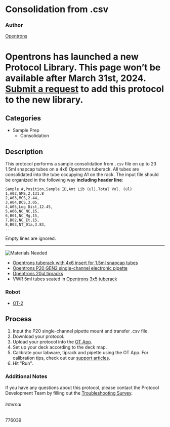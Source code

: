 # Consolidation from .csv

### Author
[Opentrons](https://opentrons.com/)


# Opentrons has launched a new Protocol Library. This page won’t be available after March 31st, 2024. [Submit a request](https://docs.google.com/forms/d/e/1FAIpQLSdYYp9QCKow4nn0KlCVsMS3HX0eJ0N9O7-erajKvcpT0lWbSg/viewform) to add this protocol to the new library.

## Categories
* Sample Prep
	* Consolidation

## Description
This protocol performs a sample consolidation from `.csv` file on up to 23 1.5ml snapcap tubes on a 4x6 Opentrons tuberack. All tubes are consolidated into the tube occupying A1 on the rack. The input file should be organized in the following way **including header line**:

```
Sample #,Position,Sample ID,Amt Lib (ul),Total Vol. (ul)
1,A02,GMS,2,131.8
2,A03,MCS,2.44,
3,A04,DCS,3.05,
4,A05,Log Dist,12.45,
5,A06,NC_NC,15,
6,B01,NC_Mg,15,
7,B02,NC_Et,15,
8,B03,NT_01a,3.83,
...
```

Empty lines are ignored.

---
![Materials Needed](https://s3.amazonaws.com/opentrons-protocol-library-website/custom-README-images/001-General+Headings/materials.png)

* [Opentrons tuberack with 4x6 insert for 1.5ml snapcap tubes](https://shop.opentrons.com/collections/verified-labware/products/tube-rack-set-1)
* [Opentrons P20 GEN2 single-channel electronic pipette](https://shop.opentrons.com/collections/ot-2-pipettes/products/single-channel-electronic-pipette)
* [Opentrons 20µl tipracks](https://shop.opentrons.com/collections/opentrons-tips/products/opentrons-10ul-tips)
* VWR 5ml tubes seated in [Opentrons 3x5 tuberack](https://shop.opentrons.com/collections/verified-labware/products/tube-rack-set-1)

### Robot
* [OT-2](https://opentrons.com/ot-2)

## Process
1. Input the P20 single-channel pipette mount and transfer .csv file.
2. Download your protocol.
3. Upload your protocol into the [OT App](https://opentrons.com/ot-app).
4. Set up your deck according to the deck map.
5. Calibrate your labware, tiprack and pipette using the OT App. For calibration tips, check out our [support articles](https://support.opentrons.com/en/collections/1559720-guide-for-getting-started-with-the-ot-2).
6. Hit "Run".

### Additional Notes
If you have any questions about this protocol, please contact the Protocol Development Team by filling out the [Troubleshooting Survey](https://protocol-troubleshooting.paperform.co/).

###### Internal
776039
